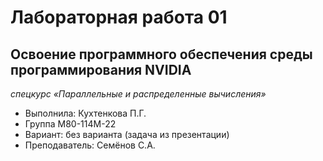 # Лабораторная работа 01
## Освоение программного обеспечения среды программирования NVIDIA

*спецкурс «Параллельные и распределенные вычисления»*

* Выполнила: Кухтенкова П.Г.
* Группа М80-114М-22
* Вариант: без варианта (задача из презентации)
* Преподаватель: Семёнов С.А.
